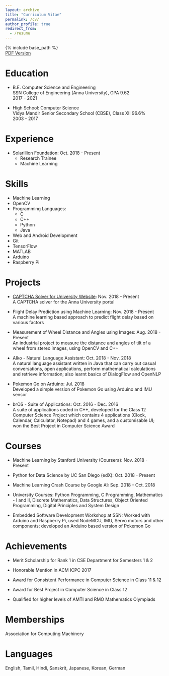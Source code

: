 ```yaml
---
layout: archive
title: "Curriculum Vitae"
permalink: /cv/
author_profile: true
redirect_from:
  - /resume
---
```


{% include base_path %}
<br>
  <a href="../NandaHKrishna_CV.pdf" target="_blank">PDF Version</a>

Education
======
* B.E. Computer Science and Engineering<br>
  SSN College of Engineering (Anna University), GPA 9.62<br>
  2017 - 2021
  
* High School: Computer Science<br>
  Vidya Mandir Senior Secondary School (CBSE), Class XII 96.6%<br>
  2003 - 2017

Experience
======
* Solarillion Foundation: Oct. 2018 - Present
  * Research Trainee
  * Machine Learning

Skills
======
* Machine Learning
* OpenCV
* Programming Languages:
  * C
  * C++
  * Python
  * Java
* Web and Android Development
* Git
* TensorFlow
* MATLAB
* Arduino
* Raspberry Pi

Projects
======
* <a href="github.com/nandahkrishna/CAPTCHASolver">CAPTCHA Solver for University Website</a>: Nov. 2018 - Present<br>
  A CAPTCHA solver for the Anna University portal
  
* Flight Delay Prediction using Machine Learning: Nov. 2018 - Present<br>
  A machine learning based approach to predict flight delay based on various factors
  
* Measurement of Wheel Distance and Angles using Images: Aug. 2018 - Present<br>
  An industrial project to measure the distance and angles of tilt of a wheel from stereo images, using OpenCV and C++
 
* AIko - Natural Language Assistant: Oct. 2018 - Nov. 2018<br>
  A natural language assistant written in Java that can carry out casual conversations, open applications, perform mathematical calculations and retrieve information; also learnt basics of DialogFlow and OpenNLP
  
* Pokemon Go on Arduino: Jul. 2018<br>
  Developed a simple version of Pokemon Go using Arduino and IMU sensor
  
* brOS - Suite of Applications: Oct. 2016 - Dec. 2016<br>
  A suite of applications coded in C++, developed for the Class 12 Computer Science Project which contains 4 applications (Clock, Calendar, Calculator, Notepad) and 4 games, and a customisable UI; won the Best Project in Computer Science Award
  
Courses
======
* Machine Learning by Stanford University (Coursera): Nov. 2018 - Present

* Python for Data Science by UC San Diego (edX): Oct. 2018 - Present

* Machine Learning Crash Course by Google AI: Sep. 2018 - Oct. 2018

* University Courses: Python Programming, C Programming, Mathematics - I and II, Discrete Mathematics, Data Structures, Object Oriented Programming, Digital Principles and System Design

* Embedded Software Development Workshop at SSN: Worked with Arduino and Raspberry Pi, used NodeMCU, IMU, Servo motors and other components; developed an Arduino based version of Pokemon Go

Achievements
======
* Merit Scholarship for Rank 1 in CSE Department for Semesters 1 & 2

* Honorable Mention in ACM ICPC 2017

* Award for Consistent Performance in Computer Science in Class 11 & 12

* Award for Best Project in Computer Science in Class 12

* Qualified for higher levels of AMTI and RMO Mathematics Olympiads

Memberships
=====
Association for Computing Machinery

Languages
=====
English, Tamil, Hindi, Sanskrit, Japanese, Korean, German
